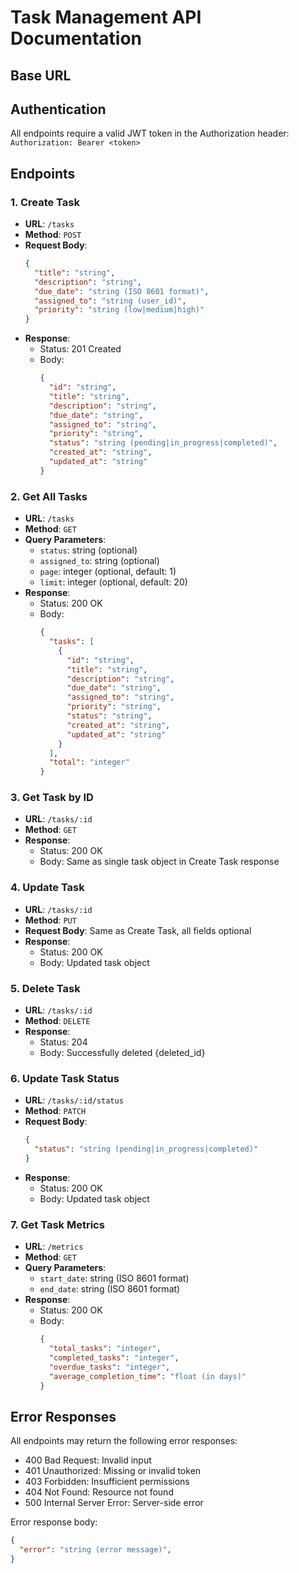 # Task Management API Documentation

## Base URL


## Authentication
All endpoints require a valid JWT token in the Authorization header:
`Authorization: Bearer <token>`

## Endpoints

### 1. Create Task
- **URL**: `/tasks`
- **Method**: `POST`
- **Request Body**:
  ```json
  {
    "title": "string",
    "description": "string",
    "due_date": "string (ISO 8601 format)",
    "assigned_to": "string (user_id)",
    "priority": "string (low|medium|high)"
  }
  ```
- **Response**: 
  - Status: 201 Created
  - Body: 
    ```json
    {
      "id": "string",
      "title": "string",
      "description": "string",
      "due_date": "string",
      "assigned_to": "string",
      "priority": "string",
      "status": "string (pending|in_progress|completed)",
      "created_at": "string",
      "updated_at": "string"
    }
    ```

### 2. Get All Tasks
- **URL**: `/tasks`
- **Method**: `GET`
- **Query Parameters**:
  - `status`: string (optional)
  - `assigned_to`: string (optional)
  - `page`: integer (optional, default: 1)
  - `limit`: integer (optional, default: 20)
- **Response**:
  - Status: 200 OK
  - Body:
    ```json
    {
      "tasks": [
        {
          "id": "string",
          "title": "string",
          "description": "string",
          "due_date": "string",
          "assigned_to": "string",
          "priority": "string",
          "status": "string",
          "created_at": "string",
          "updated_at": "string"
        }
      ],
      "total": "integer"
    }
    ```

### 3. Get Task by ID
- **URL**: `/tasks/:id`
- **Method**: `GET`
- **Response**:
  - Status: 200 OK
  - Body: Same as single task object in Create Task response

### 4. Update Task
- **URL**: `/tasks/:id`
- **Method**: `PUT`
- **Request Body**: Same as Create Task, all fields optional
- **Response**:
  - Status: 200 OK
  - Body: Updated task object

### 5. Delete Task
- **URL**: `/tasks/:id`
- **Method**: `DELETE`
- **Response**:
  - Status: 204
  - Body: Successfully deleted {deleted_id}

### 6. Update Task Status
- **URL**: `/tasks/:id/status`
- **Method**: `PATCH`
- **Request Body**:
  ```json
  {
    "status": "string (pending|in_progress|completed)"
  }
  ```
- **Response**:
  - Status: 200 OK
  - Body: Updated task object

### 7. Get Task Metrics
- **URL**: `/metrics`
- **Method**: `GET`
- **Query Parameters**:
  - `start_date`: string (ISO 8601 format)
  - `end_date`: string (ISO 8601 format)
- **Response**:
  - Status: 200 OK
  - Body:
    ```json
    {
      "total_tasks": "integer",
      "completed_tasks": "integer",
      "overdue_tasks": "integer",
      "average_completion_time": "float (in days)"
    }
    ```

## Error Responses
All endpoints may return the following error responses:

- 400 Bad Request: Invalid input
- 401 Unauthorized: Missing or invalid token
- 403 Forbidden: Insufficient permissions
- 404 Not Found: Resource not found
- 500 Internal Server Error: Server-side error

Error response body:
```json
{
  "error": "string (error message)",
}
```